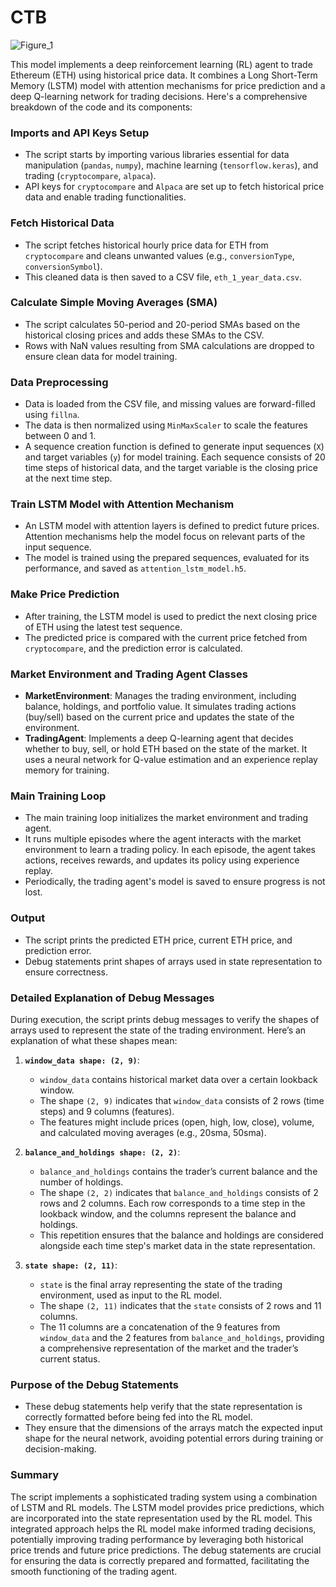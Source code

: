 # CTB

![Figure_1](https://github.com/bitsbard/ctb/assets/114309008/2c1182a1-af2f-41ee-b76e-c8490dc97132)

This model implements a deep reinforcement learning (RL) agent to trade Ethereum (ETH) using historical price data. It combines a Long Short-Term Memory (LSTM) model with attention mechanisms for price prediction and a deep Q-learning network for trading decisions. Here's a comprehensive breakdown of the code and its components:

### Imports and API Keys Setup

- The script starts by importing various libraries essential for data manipulation (`pandas`, `numpy`), machine learning (`tensorflow.keras`), and trading (`cryptocompare`, `alpaca`).
- API keys for `cryptocompare` and `Alpaca` are set up to fetch historical price data and enable trading functionalities.

### Fetch Historical Data

- The script fetches historical hourly price data for ETH from `cryptocompare` and cleans unwanted values (e.g., `conversionType`, `conversionSymbol`).
- This cleaned data is then saved to a CSV file, `eth_1_year_data.csv`.

### Calculate Simple Moving Averages (SMA)

- The script calculates 50-period and 20-period SMAs based on the historical closing prices and adds these SMAs to the CSV.
- Rows with NaN values resulting from SMA calculations are dropped to ensure clean data for model training.

### Data Preprocessing

- Data is loaded from the CSV file, and missing values are forward-filled using `fillna`.
- The data is then normalized using `MinMaxScaler` to scale the features between 0 and 1.
- A sequence creation function is defined to generate input sequences (`X`) and target variables (`y`) for model training. Each sequence consists of 20 time steps of historical data, and the target variable is the closing price at the next time step.

### Train LSTM Model with Attention Mechanism

- An LSTM model with attention layers is defined to predict future prices. Attention mechanisms help the model focus on relevant parts of the input sequence.
- The model is trained using the prepared sequences, evaluated for its performance, and saved as `attention_lstm_model.h5`.

### Make Price Prediction

- After training, the LSTM model is used to predict the next closing price of ETH using the latest test sequence.
- The predicted price is compared with the current price fetched from `cryptocompare`, and the prediction error is calculated.

### Market Environment and Trading Agent Classes

- **MarketEnvironment**: Manages the trading environment, including balance, holdings, and portfolio value. It simulates trading actions (buy/sell) based on the current price and updates the state of the environment.
- **TradingAgent**: Implements a deep Q-learning agent that decides whether to buy, sell, or hold ETH based on the state of the market. It uses a neural network for Q-value estimation and an experience replay memory for training.

### Main Training Loop

- The main training loop initializes the market environment and trading agent.
- It runs multiple episodes where the agent interacts with the market environment to learn a trading policy. In each episode, the agent takes actions, receives rewards, and updates its policy using experience replay.
- Periodically, the trading agent's model is saved to ensure progress is not lost.

### Output

- The script prints the predicted ETH price, current ETH price, and prediction error.
- Debug statements print shapes of arrays used in state representation to ensure correctness.

### Detailed Explanation of Debug Messages

During execution, the script prints debug messages to verify the shapes of arrays used to represent the state of the trading environment. Here’s an explanation of what these shapes mean:

1. **`window_data shape: (2, 9)`**:
   - `window_data` contains historical market data over a certain lookback window.
   - The shape `(2, 9)` indicates that `window_data` consists of 2 rows (time steps) and 9 columns (features).
   - The features might include prices (open, high, low, close), volume, and calculated moving averages (e.g., 20sma, 50sma).

2. **`balance_and_holdings shape: (2, 2)`**:
   - `balance_and_holdings` contains the trader’s current balance and the number of holdings.
   - The shape `(2, 2)` indicates that `balance_and_holdings` consists of 2 rows and 2 columns. Each row corresponds to a time step in the lookback window, and the columns represent the balance and holdings.
   - This repetition ensures that the balance and holdings are considered alongside each time step's market data in the state representation.

3. **`state shape: (2, 11)`**:
   - `state` is the final array representing the state of the trading environment, used as input to the RL model.
   - The shape `(2, 11)` indicates that the `state` consists of 2 rows and 11 columns.
   - The 11 columns are a concatenation of the 9 features from `window_data` and the 2 features from `balance_and_holdings`, providing a comprehensive representation of the market and the trader’s current status.

### Purpose of the Debug Statements

- These debug statements help verify that the state representation is correctly formatted before being fed into the RL model.
- They ensure that the dimensions of the arrays match the expected input shape for the neural network, avoiding potential errors during training or decision-making.

### Summary

The script implements a sophisticated trading system using a combination of LSTM and RL models. The LSTM model provides price predictions, which are incorporated into the state representation used by the RL model. This integrated approach helps the RL model make informed trading decisions, potentially improving trading performance by leveraging both historical price trends and future price predictions. The debug statements are crucial for ensuring the data is correctly prepared and formatted, facilitating the smooth functioning of the trading agent.
